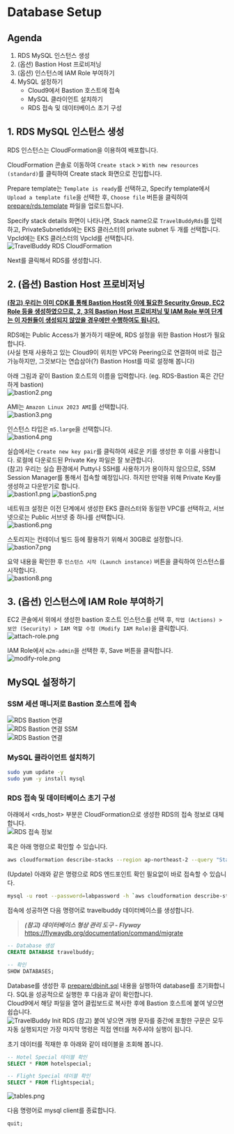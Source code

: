 # Database Setup

## Agenda

1. RDS MySQL 인스턴스 생성
2. (옵션) Bastion Host 프로비저닝
3. (옵션) 인스턴스에 IAM Role 부여하기
4. MySQL 설정하기
    - Cloud9에서 Bastion 호스트에 접속
    - MySQL 클라이언트 설치하기
    - RDS 접속 및 데이터베이스 초기 구성

## 1. RDS MySQL 인스턴스 생성
RDS 인스턴스는 CloudFormation을 이용하여 배포합니다.

CloudFormation 콘솔로 이동하여 `Create stack` > `With new resources (standard)`를 클릭하여 Create stack 화면으로 진입합니다.

Prepare template는 `Template is ready`를 선택하고, Specify template에서 `Upload a template file`을 선택한 후, `Choose file` 버튼을 클릭하여 [prepare/rds.template](../prepare/rds.template) 파일을 업로드합니다.

Specify stack details 화면이 나타나면, Stack name으로 `TravelBuddyRds`를 입력하고, PrivateSubnetIds에는 EKS 클러스터의 private subnet 두 개를 선택합니다. VpcId에는 EKS 클러스터의 VpcId를 선택합니다.<br>
![TravelBuddy RDS CloudFormation](./assets/travelbuddy-rds-cloudformation.png)

Next를 클릭해서 RDS를 생성합니다.

## 2. (옵션) Bastion Host 프로비저닝
<u>**(참고) 우리는 이미 CDK를 통해 Bastion Host와 이에 필요한 Security Group, EC2 Role 등을 생성하였으므로, 2, 3의 Bastion Host 프로비저닝 및 IAM Role 부여 단계는 이 자원들이 생성되지 않았을 경우에만 수행하여도 됩니다.**</u>

RDS에는 Public Access가 불가하기 때문에, RDS 설정을 위한 Bastion Host가 필요합니다.<br>
(사실 현재 사용하고 있는 Cloud9이 위치한 VPC와 Peering으로 연결하여 바로 접근 가능하지만, 그것보다는 연습삼아(?) Bastion Host를 따로 설정해 봅니다)

아래 그림과 같이 Bastion 호스트의 이름을 입력합니다. (eg. RDS-Bastion 혹은 간단하게 bastion)<br>
![bastion2.png](./assets/rds-create-bastion.png)

AMI는 `Amazon Linux 2023 AMI`를 선택합니다.<br>
![bastion3.png](./assets/rds-create-bastion-machine-image.png)

인스턴스 타입은 `m5.large`을 선택합니다.<br>
![bastion4.png](./assets/rds-create-bastion-instance-type.png)

실습에서는 `Create new key pair`를 클릭하여 새로운 키를 생성한 후 이를 사용합니다. 로컬에 다운로드된 Private Key 파일은 잘 보관합니다.<br>
(참고) 우리는 실습 환경에서 Putty나 SSH를 사용하기가 용이하지 않으므로, SSM Session Manager를 통해서 접속할 예정입니다. 하지만 만약을 위해 Private Key를 생성하고 다운받기로 합니다.<br>
![bastion1.png](./assets/rds-create-bastion-instance-key-pair.png)
![bastion5.png](./assets/rds-create-bastion-instance-select-key-pair.png)

네트워크 설정은 이전 단계에서 생성한 EKS 클러스터와 동일한 VPC를 선택하고, 서브넷으로는 Public 서브넷 중 하나를 선택합니다.<br>
![bastion6.png](./assets/rds-create-bastion-instance-networking.png)

스토리지는 컨테이너 빌드 등에 활용하기 위해서 30GB로 설정합니다.<br>
![bastion7.png](./assets/rds-create-bastion-instance-storage.png)

요약 내용을 확인한 후 `인스턴스 시작 (Launch instance)` 버튼을 클릭하여 인스턴스를 시작합니다.<br>
![bastion8.png](./assets/rds-create-bastion-instance-launch-instance.png)

## 3. (옵션) 인스턴스에 IAM Role 부여하기

EC2 콘솔에서 위에서 생성한 bastion 호스트 인스턴스를 선택 후, ```작업 (Actions) > 보안 (Security) > IAM 역할 수정 (Modify IAM Role)```을 클릭합니다.<br>
![attach-role.png](./assets/rds-bastion-instance-instance-profile.png)

IAM Role에서 ```m2m-admin```을 선택한 후, Save 버튼을 클릭합니다.<br>
![modify-role.png](./assets/rds-bastion-instance-select-instance-profile.png)

## MySQL 설정하기

### SSM 세션 매니저로 Bastion 호스트에 접속
![RDS Bastion 연결](./assets/rds-bastion-instance-connect.png)<br>
![RDS Bastion 연결 SSM](./assets/rds-bastion-instance-connect-with-ssm.png)<br>
![RDS Bastion 연결](./assets/rds-bastion-instance-ssm-connected.png)<br>

### MySQL 클라이언트 설치하기

```bash
sudo yum update -y
sudo yum -y install mysql
```

### RDS 접속 및 데이터베이스 초기 구성
아래에서 <rds_host> 부분은 CloudFormation으로 생성한 RDS의 접속 정보로 대체합니다.<br>
![RDS 접속 정보](./assets/rds-endpoint.png)

혹은 아래 명령으로 확인할 수 있습니다.<br>
```bash
aws cloudformation describe-stacks --region ap-northeast-2 --query "Stacks[?StackName=='M2M-RdsLegacyStack'][].Outputs[?OutputKey=='RDSEndpoint'].OutputValue" --output text
```

(Update) 아래와 같은 명령으로 RDS 엔드포인트 확인 필요없이 바로 접속할 수 있습니다.<br>
```bash
mysql -u root --password=labpassword -h `aws cloudformation describe-stacks --region ap-northeast-2 --query "Stacks[?StackName=='M2M-RdsLegacyStack'][].Outputs[?OutputKey=='RDSEndpoint'].OutputValue" --output text`
```

[//]: # (```bash)
[//]: # (#mysql -u root --password=labpassword -h <rds_host>)
[//]: # (```)

[//]: # (> &#40;예&#41;<br>)

[//]: # (> mysql -u root --password=labpassword -h travelbuddy-rds-dbinstance-yh3bquza02iz.ch3z4vioqkk9.ap-northeast-2.rds.amazonaws.com)

접속에 성공하면 다음 명령어로 travelbuddy 데이터베이스를 생성합니다.<br>
> ***(참고) 데이터베이스 형상 관리 도구 - Flyway***<br>
> https://flywaydb.org/documentation/command/migrate

[//]: # (> https://wildeveloperetrain.tistory.com/210)

```sql
-- Database 생성
CREATE DATABASE travelbuddy;

-- 확인
SHOW DATABASES;
```

Database를 생성한 후 [prepare/dbinit.sql](../prepare/dbinit.sql) 내용을 실행하여 database를 초기화합니다. SQL을 성공적으로 실행한 후 다음과 같이 확인합니다.<br>
Cloud9에서 해당 파일을 열어 클립보드로 복사한 후에 Bastion 호스트에 붙여 넣으면 쉽습니다.<br>
![TravelBuddy Init RDS](./assets/travelbuddy-init-rds-script.png)
(참고) 붙여 넣으면 개행 문자를 중간에 포함한 구문은 모두 자동 실행되지만 가장 마지막 명령은 직접 엔터를 쳐주셔야 실행이 됩니다.

초기 데이터를 적재한 후 아래와 같이 테이블을 조회해 봅니다.<br>

```sql
-- Hotel Special 테이블 확인
SELECT * FROM hotelspecial;

-- Flight Special 테이블 확인
SELECT * FROM flightspecial;
```

![tables.png](./assets/tables.png)

다음 명령어로 mysql client를 종료합니다.

```sql
quit;
```
